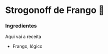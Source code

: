 # Strogonoff de Frango :baby_chick:

### **Ingredientes**

Aqui vai a receita

- Frango, lógico

  

  

